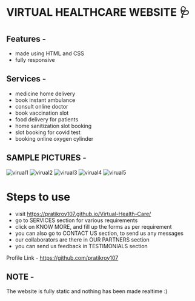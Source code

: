 # VIRTUAL HEALTHCARE WEBSITE 🩺

## Features -
- made using HTML and CSS
- fully responsive

## Services -
- medicine home delivery
- book instant ambulance
- consult online doctor
- book vaccination slot
- food delivery for patients
- home sanitization slot booking
- slot booking for covid test
- booking online oxygen cylinder

## SAMPLE PICTURES -

![virual1](https://user-images.githubusercontent.com/72687129/138600340-57022ee1-ad3f-4f84-8582-0d943f54c318.png)
![virual2](https://user-images.githubusercontent.com/72687129/138600348-db31e1d1-c30e-464c-971e-2b93d2910e6d.png)
![virual3](https://user-images.githubusercontent.com/72687129/138600351-21246e25-2313-4bba-af24-8c78d9a16f53.png)
![virual4](https://user-images.githubusercontent.com/72687129/138600356-6210e748-6408-47cd-b306-50a90166334e.png)
![virual5](https://user-images.githubusercontent.com/72687129/138600364-aefc207f-6670-43fb-9d4d-1801f73a9466.png)

# Steps to use 
- visit https://pratikroy107.github.io/Virtual-Health-Care/
- go to SERVICES section for various requirements
- click on KNOW MORE, and fill up the forms as per requirement
- you can also go to CONTACT US section, to send us any messages
- our collaborators are there in OUR PARTNERS section
- you can send us feedback in TESTIMONIALS section

Profile Link - https://github.com/pratikroy107

## NOTE - 
The website is fully static and nothing has been made realtime :)
